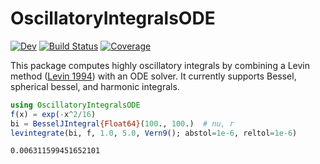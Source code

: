 # OscillatoryIntegralsODE

<!-- [![Stable](https://img.shields.io/badge/docs-stable-blue.svg)](https://xzackli.github.io/OscillatoryIntegralsODE.jl/stable) -->
[![Dev](https://img.shields.io/badge/docs-dev-blue.svg)](https://xzackli.github.io/OscillatoryIntegralsODE.jl/dev)
[![Build Status](https://github.com/xzackli/OscillatoryIntegralsODE.jl/workflows/CI/badge.svg)](https://github.com/xzackli/OscillatoryIntegralsODE.jl/actions)
[![Coverage](https://codecov.io/gh/xzackli/OscillatoryIntegralsODE.jl/branch/master/graph/badge.svg)](https://codecov.io/gh/xzackli/OscillatoryIntegralsODE.jl)

This package computes highly oscillatory integrals by combining a Levin method ([Levin 1994](https://www.sciencedirect.com/science/article/pii/0377042794001189)) with an ODE solver. It currently supports Bessel, spherical bessel, and harmonic integrals.

```julia
using OscillatoryIntegralsODE
f(x) = exp(-x^2/16)
bi = BesselJIntegral{Float64}(100., 100.)  # nu, r
levintegrate(bi, f, 1.0, 5.0, Vern9(); abstol=1e-6, reltol=1e-6)
```
```
0.006311599451652101
```